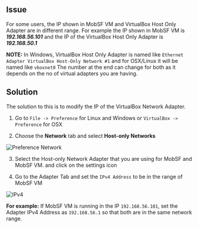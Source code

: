 ## Issue
For some users, the IP shown in MobSF VM and VirtualBox Host Only Adapter are in different range. For example the IP shown in MobSF VM is **_192.168.56.101_** and the IP of the VirtualBox Host Only Adapter is **_192.168.50.1_** 

**NOTE:** In Windows, VirtualBox Host Only Adapter is named like `Ethernet Adapter VirtualBox Host-Only Network #1` and for OSX/Linux it will be named like `vboxnet0` The number at the end can change for both as it depends on the no of virtual adapters you are having.

## Solution

The solution to this is to modify the IP of the VirtualBox Network Adapter.

1. Go to `File -> Preference` for Linux and Windows or `VirtualBox -> Preference` for OSX

2. Choose the **Network** tab and select **Host-only Networks**

![Preference Network](https://cloud.githubusercontent.com/assets/4301109/15111737/9b12e662-1606-11e6-9569-ce2bf71c2691.png)

3. Select the Host-only Network Adapter that you are using for MobSF and MobSF VM. and click on the settings icon

4. Go to the Adapter Tab and set the `IPv4 Address` to be in the range of MobSF VM

![IPv4](https://cloud.githubusercontent.com/assets/4301109/15111736/9b0e3f54-1606-11e6-8f14-09ef827e1ab7.png)

**For example:** If MobSF VM is running in the IP `192.168.56.101`, set the Adapter IPv4 Address as `192.168.56.1` so that both are in the same network range.

